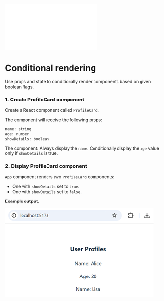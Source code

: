 ![Suomeksi](../README.md)

# Conditional rendering
Use props and state to conditionally render components based on given boolean flags.

### 1. Create ProfileCard component
Create a React component called `ProfileCard`.

The component will receive the following props:
```
name: string
age: number
showDetails: boolean
```
The component:
Always display the `name`.
Conditionally display the `age` value only if `showDetails` is true.

### 2. Display ProfileCard component
`App` component renders two `ProfileCard` components:
- One with `showDetails` set to `true`.
- One with `showDetails` set to `false`.

**Example output:**

![Conditional render](./src/assets/conditional_render.png)
